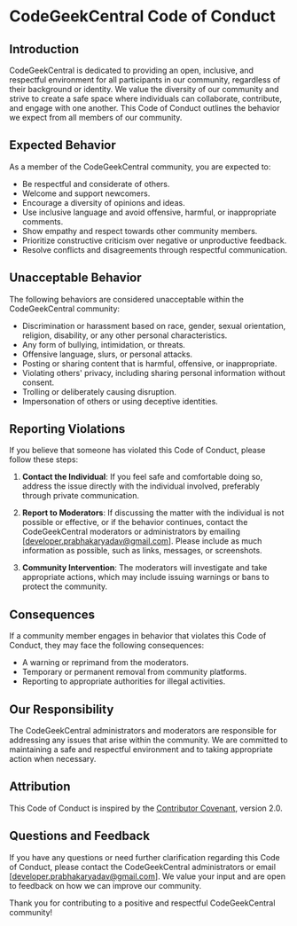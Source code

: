 # CodeGeekCentral Code of Conduct

## Introduction

CodeGeekCentral is dedicated to providing an open, inclusive, and respectful environment for all participants in our community, regardless of their background or identity. We value the diversity of our community and strive to create a safe space where individuals can collaborate, contribute, and engage with one another. This Code of Conduct outlines the behavior we expect from all members of our community.

## Expected Behavior

As a member of the CodeGeekCentral community, you are expected to:

-   Be respectful and considerate of others.
-   Welcome and support newcomers.
-   Encourage a diversity of opinions and ideas.
-   Use inclusive language and avoid offensive, harmful, or inappropriate comments.
-   Show empathy and respect towards other community members.
-   Prioritize constructive criticism over negative or unproductive feedback.
-   Resolve conflicts and disagreements through respectful communication.

## Unacceptable Behavior

The following behaviors are considered unacceptable within the CodeGeekCentral community:

-   Discrimination or harassment based on race, gender, sexual orientation, religion, disability, or any other personal characteristics.
-   Any form of bullying, intimidation, or threats.
-   Offensive language, slurs, or personal attacks.
-   Posting or sharing content that is harmful, offensive, or inappropriate.
-   Violating others' privacy, including sharing personal information without consent.
-   Trolling or deliberately causing disruption.
-   Impersonation of others or using deceptive identities.

## Reporting Violations

If you believe that someone has violated this Code of Conduct, please follow these steps:

1. **Contact the Individual**: If you feel safe and comfortable doing so, address the issue directly with the individual involved, preferably through private communication.

2. **Report to Moderators**: If discussing the matter with the individual is not possible or effective, or if the behavior continues, contact the CodeGeekCentral moderators or administrators by emailing [developer.prabhakaryadav@gmail.com]. Please include as much information as possible, such as links, messages, or screenshots.

3. **Community Intervention**: The moderators will investigate and take appropriate actions, which may include issuing warnings or bans to protect the community.

## Consequences

If a community member engages in behavior that violates this Code of Conduct, they may face the following consequences:

-   A warning or reprimand from the moderators.
-   Temporary or permanent removal from community platforms.
-   Reporting to appropriate authorities for illegal activities.

## Our Responsibility

The CodeGeekCentral administrators and moderators are responsible for addressing any issues that arise within the community. We are committed to maintaining a safe and respectful environment and to taking appropriate action when necessary.

## Attribution

This Code of Conduct is inspired by the [Contributor Covenant](https://www.contributor-covenant.org/version/2/0/code_of_conduct/), version 2.0.

## Questions and Feedback

If you have any questions or need further clarification regarding this Code of Conduct, please contact the CodeGeekCentral administrators or email [developer.prabhakaryadav@gmail.com]. We value your input and are open to feedback on how we can improve our community.

Thank you for contributing to a positive and respectful CodeGeekCentral community!
